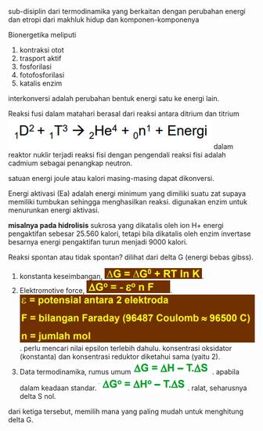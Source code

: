 sub-disiplin dari termodinamika yang berkaitan dengan perubahan energi dan etropi dari makhluk hidup dan komponen-komponenya

Bionergetika meliputi
1. kontraksi otot
2. trasport aktif
3. fosforilasi
4. fotofosforilasi
5. katalis enzim

interkonversi adalah perubahan bentuk energi satu ke energi lain. 

Reaksi fusi dalam matahari berasal dari reaksi antara ditrium dan titrium
![4c84245685b4f5d38a35947960775807.png](../../../../_resources/4c84245685b4f5d38a35947960775807.png)
dalam reaktor nuklir terjadi reaksi fisi dengan pengendali reaksi fisi adalah cadmium sebagai penangkap neutron. 

satuan energi joule atau kalori masing-masing dapat dikonversi. 

Energi aktivasi (Ea) adalah energi minimum yang dimiliki suatu zat supaya memiliki tumbukan sehingga menghasilkan reaksi. digunakan enzim untuk menurunkan energi aktivasi. 

**misalnya pada hidrolisis** sukrosa yang dikatalis oleh ion H+ energi pengaktifan sebesar 25.560 kalori, tetapi bila dikatalis oleh enzim invertase besarnya energi pengaktifan turun menjadi 9000 kalori.

Reaksi spontan atau tidak spontan? dilihat dari delta G (energi bebas gibss). 
1. konstanta keseimbangan, ![24244c6361e2934bc50384edfcac103d.png](../../../../_resources/24244c6361e2934bc50384edfcac103d.png).
2. Elektromotive force, ![bcda4afbe04c9dffa51b0a6288f7c307.png](../../../../_resources/bcda4afbe04c9dffa51b0a6288f7c307.png). ![0f6034faa4ab5f4f914a998296c61afe.png](../../../../_resources/0f6034faa4ab5f4f914a998296c61afe.png). perlu mencari nilai epsilon terlebih dahulu. konsentrasi oksidator (konstanta) dan konsentrasi reduktor diketahui sama (yaitu 2). 
3. Data termodinamika, rumus umum ![3e2c693c2713762354cc3e200a748c8d.png](../../../../_resources/3e2c693c2713762354cc3e200a748c8d.png). apabila dalam keadaan standar. ![a44abc519a48d71ec10db488d3309ea8.png](../../../../_resources/a44abc519a48d71ec10db488d3309ea8.png). ralat, seharusnya delta S nol. 

dari ketiga tersebut, memilih mana yang paling mudah untuk menghitung delta G. 